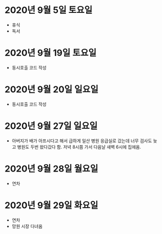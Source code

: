 
# 2020년 9월 5일 토요일

- 휴식
- 독서

# 2020년 9월 19일 토요일

- 동시호출 코드 작성

# 2020년 9월 20일 일요일

- 동시호출 코드 작성

# 2020년 9월 27일 일요일

- 아버지가 배가 아프시다고 해서 급하게 일산 병원 응급실로 갔는데 너무 검사도 늦고 병원도 두번 왔다갔다 함. 저녁 8시쯤 가서
다음날 새벽 6시에 집에옴. 

# 2020년 9월 28일 월요일

- 연차  

# 2020년 9월 29일 화요일

- 연차 
- 망원 시장 다녀옴 

